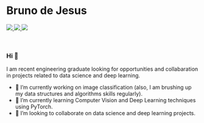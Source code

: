 <h1>Bruno de Jesus</h1>

<p>
  <a href="mailto:bruno.jscx@gmail.com" rel="nofollow">
    <img src="https://img.shields.io/badge/Gmail-D14836?style=for-the-badge&logo=gmail&logoColor=white" />
  </a>

  <a href="https://twitter.com/Bruno_JSC_"> 
    <img src="https://img.shields.io/badge/Twitter-1DA1F2?style=for-the-badge&logo=twitter&logoColor=white" />
  </a>
  
  <a href="https://www.linkedin.com/in/brunodejesuslk/">
     <img src="https://img.shields.io/badge/LinkedIn-0077B5?style=for-the-badge&logo=linkedin&logoColor=white" />
  </a>

</p>

<br />

### Hi 👋
I am recent engineering graduate looking for opportunities and collabaration in projects related to data science and deep learning.
- 🔭 I’m currently working on image classification (also, I am brushing up my data structures and algorithms skills regularly).
- 🌱 I’m currently learning Computer Vision and Deep Learning techniques using PyTorch.
- 🤝 I’m looking to collaborate on data science and deep learning projects. 

